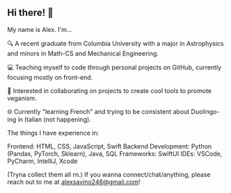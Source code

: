 ## Hi there! 👋

My name is Alex. I'm...

🔍 A recent graduate from Columbia University with a major in Astrophysics and minors in Math-CS and Mechanical Engineering.

💻 Teaching myself to code through personal projects on GitHub, currently focusing mostly on front-end.

🌱 Interested in collaborating on projects to create cool tools to promote veganism.

🌐 Currently "learning French" and trying to be consistent about Duolingo-ing in Italian (not happening).

The things I have experience in:

Frontend: HTML, CSS, JavaScript, Swift
Backend Development: Python (Pandas, PyTorch, Sklearn), Java, SQL
Frameworks: SwiftUI
IDEs: VSCode, PyCharm, IntelliJ, Xcode

(Tryna collect them all rn.) 
If you wanna connect/chat/anything, please reach out to me at alexsavino246@gmail.com!

<!--
**alexsavino/alexsavino** is a ✨ _special_ ✨ repository because its `README.md` (this file) appears on your GitHub profile.
